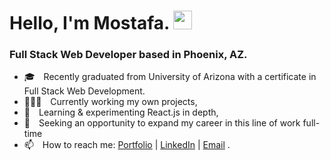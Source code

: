 # Hello, I'm Mostafa. <img src="https://raw.githubusercontent.com/MartinHeinz/MartinHeinz/master/wave.gif" width="30px">

### Full Stack Web Developer based in Phoenix, AZ.

- 🎓 Recently graduated from University of Arizona with a certificate in Full Stack Web Development.
- 👨🏻‍💻 Currently working my own projects,
- 🌱 Learning & experimenting React.js in depth,
- 🔭 Seeking an opportunity to expand my career in this line of work full-time
- 📫 How to reach me: [Portfolio](https://mostafaalshammary.netlify.app) | [LinkedIn](https://www.linkedin.com/in/mostafa-alshammary) | [Email](m.alsham627@gmail.com) .
